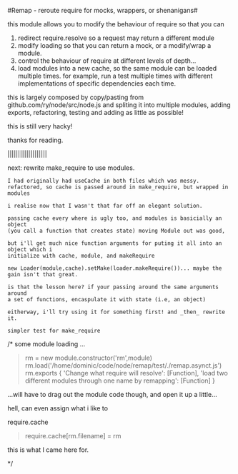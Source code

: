 
#Remap - reroute require for mocks, wrappers, or shenanigans#

this module allows you to modify the behaviour of require so that you can

1. redirect require.resolve so a request may return a different module
2. modify loading so that you can return a mock, or a modify/wrap a module.
3. control the behaviour of require at different levels of depth...
4. load modules into a new cache, so the same module can be loaded multiple times. for example, run a test multiple times with different implementations of specific dependencies each time.

this is largely composed by copy/pasting from github.com/ry/node/src/node.js and spliting it into multiple modules, adding exports, refactoring, testing and adding as little as possible!

this is still very hacky! 

thanks for reading.


|||||||||||||||||||

next: rewrite make_require to use modules.

    I had originally had useCache in both files which was messy.
    refactored, so cache is passed around in make_require, but wrapped in modules

    i realise now that I wasn't that far off an elegant solution.
    
    passing cache every where is ugly too, and modules is basicially an object 
    (you call a function that creates state) moving Module out was good,
    
    but i'll get much nice function arguments for puting it all into an object which i 
    initialize with cache, module, and makeRequire
    
    new Loader(module,cache).setMake(loader.makeRequire())... maybe the gain isn't that great.
    
    is that the lesson here? if your passing around the same arguments around
    a set of functions, encaspulate it with state (i.e, an object)

    eitherway, i'll try using it for something first! and _then_ rewrite it.

    simpler test for make_require
        
  



/*
some module loading ...

> rm = new module.constructor('rm',module)
> rm.load('/home/dominic/code/node/remap/test/./remap.asynct.js')
> rm.exports
{ 'Change what require will resolve': [Function],
  'load two different modules through one name by remapping': [Function] }

...will have to drag out the module code though, and open it up a little...

hell, can even assign what i like to 

require.cache

>require.cache[rm.filename] = rm

this is what I came here for.

*/
